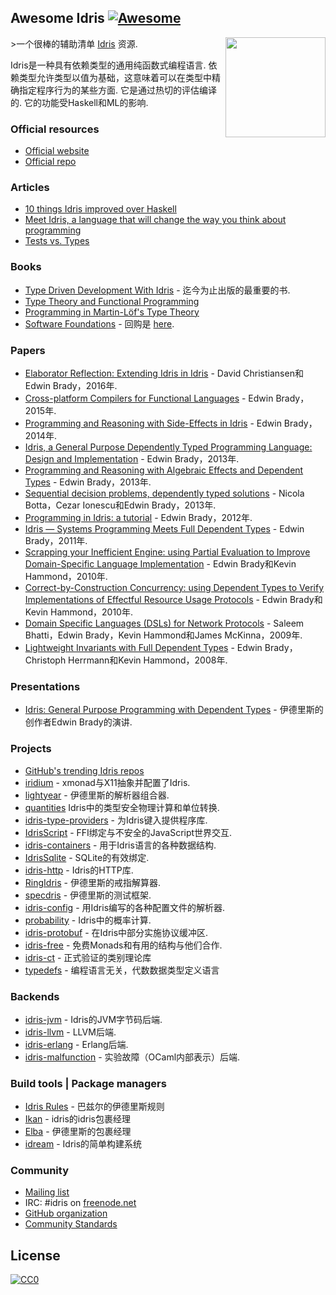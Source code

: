<div class="github-widget" data-repo="joaomilho/awesome-idris"></div>



## Awesome Idris [![Awesome](https://cdn.rawgit.com/sindresorhus/awesome/d7305f38d29fed78fa85652e3a63e154dd8e8829/media/badge.svg)](https://github.com/sindresorhus/awesome)

[<img src="https://www.idris-lang.org/logo/logo.png" align="right" width="160">](https://www.idris-lang.org/)

&gt;一个很棒的辅助清单 [Idris](https://www.idris-lang.org/) 资源.

 Idris是一种具有依赖类型的通用纯函数式编程语言.  依赖类型允许类型以值为基础，这意味着可以在类型中精确指定程序行为的某些方面.  它是通过热切的评估编译的.  它的功能受Haskell和ML的影响.



### Official resources

* [Official website](https://www.idris-lang.org/)
* [Official repo](https://github.com/idris-lang/Idris-dev)

### Articles

* [10 things Idris improved over Haskell](https://deque.blog/2017/06/14/10-things-idris-improved-over-haskell/)
* [Meet Idris, a language that will change the way you think about programming](http://crufter.com/@crufter/idris-a-language-that-will-change-the-way-you-think-about-programming)
* [Tests vs. Types](http://kevinmahoney.co.uk/articles/tests-vs-types/)

### Books

* [Type Driven Development With Idris](https://www.manning.com/books/type-driven-development-with-idris) - 迄今为止出版的最重要的书.
* [Type Theory and Functional Programming](https://www.cs.kent.ac.uk/people/staff/sjt/TTFP/)
* [Programming in Martin-Löf's Type Theory](http://www.cse.chalmers.se/research/group/logic/book/book.pdf)
* [Software Foundations](https://idris-hackers.github.io/software-foundations/pdf/sf-idris-2018.pdf) - 回购是 [here](https://github.com/idris-hackers/software-foundations).

### Papers

* [Elaborator Reflection: Extending Idris in Idris](https://eb.host.cs.st-andrews.ac.uk/drafts/elab-reflection.pdf) -  David Christiansen和Edwin Brady，2016年.
* [Cross-platform Compilers for Functional Languages](https://eb.host.cs.st-andrews.ac.uk/drafts/compile-idris.pdf) -  Edwin Brady，2015年.
* [Programming and Reasoning with Side-Effects in Idris](https://eb.host.cs.st-andrews.ac.uk/drafts/eff-tutorial.pdf) -  Edwin Brady，2014年.
* [Idris, a General Purpose Dependently Typed Programming Language: Design and Implementation](https://pdfs.semanticscholar.org/1407/220ca09070233dca256433430d29e5321dc2.pdf) -  Edwin Brady，2013年.
* [Programming and Reasoning with Algebraic Effects and Dependent Types](https://eb.host.cs.st-andrews.ac.uk/drafts/effects.pdf) -  Edwin Brady，2013年.
* [Sequential decision problems, dependently typed solutions](http://eb.host.cs.st-andrews.ac.uk/writings/plmms13.pdf) -  Nicola Botta，Cezar Ionescu和Edwin Brady，2013年.
* [Programming in Idris: a tutorial](http://eb.host.cs.st-andrews.ac.uk/writings/idris-tutorial.pdf) -  Edwin Brady，2012年.
* [Idris — Systems Programming Meets Full Dependent Types](https://eb.host.cs.st-andrews.ac.uk/writings/plpv11.pdf) -  Edwin Brady，2011年.
* [Scrapping your Inefficient Engine: using Partial Evaluation to Improve Domain-Specific Language Implementation](http://eb.host.cs.st-andrews.ac.uk/writings/icfp10.pdf) -  Edwin Brady和Kevin Hammond，2010年.
* [Correct-by-Construction Concurrency: using Dependent Types to Verify Implementations of Effectful Resource Usage Protocols](http://eb.host.cs.st-andrews.ac.uk/writings/fi-cbc.pdf) -  Edwin Brady和Kevin Hammond，2010年.
* [Domain Specific Languages (DSLs) for Network Protocols](http://eb.host.cs.st-andrews.ac.uk/drafts/ngna2009-dsl.pdf) -  Saleem Bhatti，Edwin Brady，Kevin Hammond和James McKinna，2009年.
* [Lightweight Invariants with Full Dependent Types](http://eb.host.cs.st-andrews.ac.uk/drafts/tfp08.pdf) -  Edwin Brady，Christoph Herrmann和Kevin Hammond，2008年.

### Presentations

* [Idris: General Purpose Programming with Dependent Types](https://www.youtube.com/watch?v=vkIlW797JN8) - 伊德里斯的创作者Edwin Brady的演讲.

### Projects

* [GitHub's trending Idris repos](https://github.com/trending/idris)
* [iridium](https://github.com/puffnfresh/iridium) -  xmonad与X11抽象并配置了Idris.
* [lightyear](https://github.com/ziman/lightyear) - 伊德里斯的解析器组合器.
* [quantities](https://github.com/timjb/quantities) Idris中的类型安全物理计算和单位转换.
* [idris-type-providers](https://github.com/david-christiansen/idris-type-providers) - 为Idris键入提供程序库.
* [IdrisScript](https://github.com/idris-hackers/IdrisScript) -  FFI绑定与不安全的JavaScript世界交互.
* [idris-containers](https://github.com/jfdm/idris-containers) - 用于Idris语言的各种数据结构.
* [IdrisSqlite](https://github.com/david-christiansen/IdrisSqlite) -  SQLite的有效绑定.
* [idris-http](https://github.com/uwap/idris-http) -  Idris的HTTP库.
* [RingIdris](https://github.com/FranckS/RingIdris) - 伊德里斯的戒指解算器.
* [specdris](https://github.com/pheymann/specdris) - 伊德里斯的测试框架.
* [idris-config](https://github.com/jfdm/idris-config) - 用Idris编写的各种配置文件的解析器.
* [probability](https://github.com/BlackBrane/probability) -  Idris中的概率计算.
* [idris-protobuf](https://github.com/google/idris-protobuf) - 在Idris中部分实施协议缓冲区.
* [idris-free](https://github.com/idris-hackers/idris-free) - 免费Monads和有用的结构与他们合作.
* [idris-ct](https://github.com/statebox/idris-ct) - 正式验证的类别理论库
* [typedefs](https://github.com/typedefs/typedefs) - 编程语言无关，代数数据类型定义语言

### Backends

* [idris-jvm](https://github.com/mmhelloworld/idris-jvm) -  Idris的JVM字节码后端.
* [idris-llvm](https://github.com/idris-hackers/idris-llvm) -  LLVM后端.
* [idris-erlang](https://github.com/lenary/idris-erlang) -  Erlang后端.
* [idris-malfunction](https://github.com/stedolan/idris-malfunction) - 实验故障（OCaml内部表示）后端.

### Build tools | Package managers

- [Idris Rules](http://idris.build) - 巴兹尔的伊德里斯规则
- [Ikan](https://github.com/idris-industry/ikan) -  idris的idris包裹经理
- [Elba](https://github.com/elba/elba) - 伊德里斯的包裹经理
- [idream](https://github.com/idream-build/idream) -  Idris的简单构建系统

### Community

* [Mailing list](http://groups.google.com/group/idris-lang)
* IRC: #idris on [freenode.net](https://webchat.freenode.net/)
* [GitHub organization](https://github.com/idris-hackers)
* [Community Standards](https://www.idris-lang.org/documentation/community-standards/)

## License

[![CC0](http://mirrors.creativecommons.org/presskit/buttons/88x31/svg/cc-zero.svg)](https://creativecommons.org/publicdomain/zero/1.0/)
